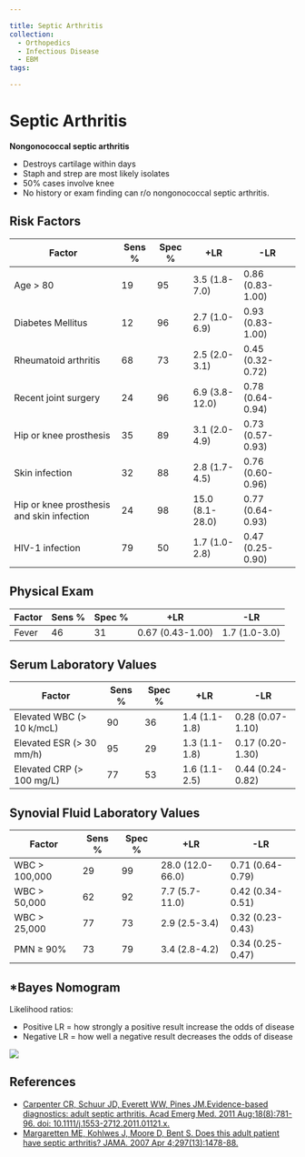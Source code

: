 ```yaml
---

title: Septic Arthritis
collection:
  - Orthopedics
  - Infectious Disease
  - EBM
tags:

---
```


# Septic Arthritis

**Nongonococcal septic arthritis** 

-   Destroys cartilage within days
-   Staph and strep are most likely isolates
-   50% cases involve knee
-   No history or exam finding can r/o nongonococcal septic arthritis. 

## Risk Factors

| Factor                                    | Sens %  | Spec %  | +LR             | -LR               |
|-------------------------------------------|---------|---------|-----------------|-------------------|
| Age &gt; 80                               | 19      | 95      | 3.5 (1.8-7.0)   | 0.86 (0.83-1.00)  |
| Diabetes Mellitus                         | 12      | 96      | 2.7 (1.0-6.9)   | 0.93 (0.83-1.00)  |
| Rheumatoid arthritis                      | 68      | 73      | 2.5 (2.0-3.1)   | 0.45 (0.32-0.72)  |
| Recent joint surgery                      | 24      | 96      | 6.9 (3.8-12.0)  | 0.78 (0.64-0.94)  |
| Hip or knee prosthesis                    | 35      | 89      | 3.1 (2.0-4.9)   | 0.73 (0.57-0.93)  |
| Skin infection                            | 32      | 88      | 2.8 (1.7-4.5)   | 0.76 (0.60-0.96)  |
| Hip or knee prosthesis and skin infection | 24      | 98      | 15.0 (8.1-28.0) | 0.77 (0.64-0.93)  |
| HIV-1 infection                           | 79      | 50      | 1.7 (1.0-2.8)   | 0.47 (0.25-0.90)  |

## Physical Exam

| Factor                                    | Sens %  | Spec %  | +LR             | -LR               |
|-------------------------------------------|---------|---------|-----------------|-------------------|
| Fever                                     | 46      | 31      | 0.67 (0.43-1.00)| 1.7 (1.0-3.0)     |

## Serum Laboratory Values

| Factor                                    | Sens %  | Spec %  | +LR             | -LR               |
|-------------------------------------------|---------|---------|-----------------|-------------------|
| Elevated WBC (&gt; 10 k/mcL)              | 90      | 36      | 1.4 (1.1-1.8)   | 0.28 (0.07-1.10)  |
| Elevated ESR (&gt; 30 mm/h)               | 95      | 29      | 1.3 (1.1-1.8)   | 0.17 (0.20-1.30)  |
| Elevated CRP (&gt; 100 mg/L)              | 77      | 53      | 1.6 (1.1-2.5)   | 0.44 (0.24-0.82)  |

## Synovial Fluid Laboratory Values

| Factor                                    | Sens %  | Spec %  | +LR             | -LR               |
|-------------------------------------------|---------|---------|-----------------|-------------------|
| WBC &gt; 100,000                          | 29      | 99      | 28.0 (12.0-66.0)| 0.71 (0.64-0.79)  |
| WBC &gt; 50,000                           | 62      | 92      | 7.7 (5.7-11.0)  | 0.42 (0.34-0.51)  |
| WBC &gt; 25,000                           | 77      | 73      | 2.9 (2.5-3.4)   | 0.32 (0.23-0.43)  |
| PMN &ge; 90%                              | 73      | 79      | 3.4 (2.8-4.2)   | 0.34 (0.25-0.47)  |


## \*Bayes Nomogram

Likelihood ratios:

-   Positive LR = how strongly a positive result increase the odds of disease
-   Negative LR = how well a negative result decreases the odds of disease 

![](https://d2p53dh3qxfm0x.cloudfront.net/uploads/img/1jx/5/m/d1edcbf3-650a-5a60-b1ed-33592527d7fa/640.png)

## References

-   [Carpenter CR, Schuur JD, Everett WW, Pines JM.Evidence-based diagnostics: adult septic arthritis. Acad Emerg Med. 2011 Aug;18(8):781-96. doi: 10.1111/j.1553-2712.2011.01121.x.](http://www.ncbi.nlm.nih.gov/pubmed/?term=21843213)
-   [Margaretten ME, Kohlwes J, Moore D, Bent S. Does this adult patient have septic arthritis? JAMA. 2007 Apr 4;297(13):1478-88.](http://www.ncbi.nlm.nih.gov/pubmed/?term=17405973)
